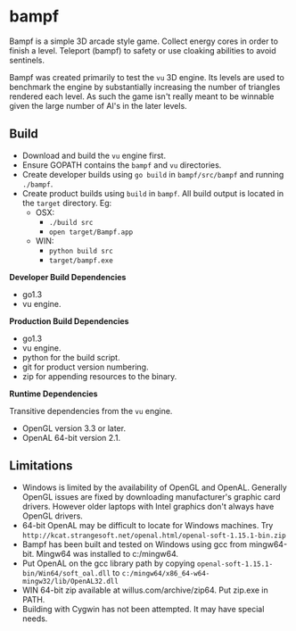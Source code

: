 bampf
=====

Bampf is a simple 3D arcade style game. Collect energy cores in order to finish
a level. Teleport (bampf) to safety or use cloaking abilities to avoid sentinels.

Bampf was created primarily to test the ``vu`` 3D engine. Its levels are used to
benchmark the engine by substantially increasing the number of triangles rendered
each level. As such the game isn't really meant to be winnable given the large
number of AI's in the later levels.

Build
-----

* Download and build the ``vu`` engine first. 
* Ensure GOPATH contains the ``bampf`` and ``vu`` directories.
* Create developer builds using ``go build`` in ``bampf/src/bampf``
  and running ``./bampf``.
* Create product builds using ``build`` in ``bampf``. All build output
  is located in the ``target`` directory. Eg:
    * OSX:
        * ``./build src``
        * ``open target/Bampf.app``
    * WIN:
        * ``python build src``
        * ``target/bampf.exe``

**Developer Build Dependencies**

* go1.3
* vu engine.

**Production Build Dependencies**

* go1.3
* vu engine.
* python for the build script.
* git for product version numbering.
* zip for appending resources to the binary.

**Runtime Dependencies**

Transitive dependencies from the ``vu`` engine.

* OpenGL version 3.3 or later.
* OpenAL 64-bit version 2.1.

Limitations
-----------

* Windows is limited by the availability of OpenGL and OpenAL. Generally
  OpenGL issues are fixed by downloading manufacturer's graphic card drivers.
  However older laptops with Intel graphics don't always have OpenGL drivers.
* 64-bit OpenAL may be difficult to locate for Windows machines.
  Try ``http://kcat.strangesoft.net/openal.html/openal-soft-1.15.1-bin.zip``
* Bampf has been built and tested on Windows using gcc from mingw64-bit.
  Mingw64 was installed to c:/mingw64.
* Put OpenAL on the gcc library path by copying
  ``openal-soft-1.15.1-bin/Win64/soft_oal.dll`` to
  ``c:/mingw64/x86_64-w64-mingw32/lib/OpenAL32.dll``
* WIN 64-bit zip available at willus.com/archive/zip64. Put zip.exe in PATH.
* Building with Cygwin has not been attempted. It may have special needs.
